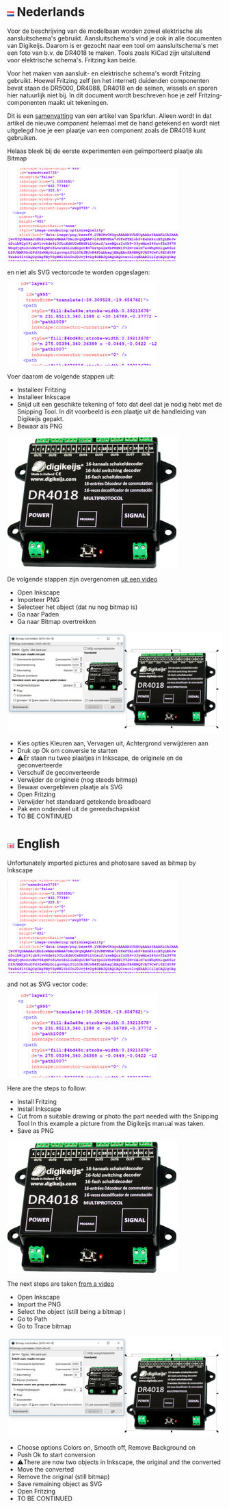 # ![Nederlandse vlag](../images/nl.gif) Nederlands
Voor de beschrijving van de modelbaan worden zowel elektrische als aansluitschema's gebruikt. Aansluitschema's vind je ook in alle documenten van Digikeijs. Daarom is er gezocht naar een tool om aansluitschema's met een foto van b.v. de DR4018 te maken. Tools zoals KiCad zijn uitsluitend voor elektrische schema's. Fritzing kan beide.

Voor het maken van aansluit- en elektrische schema's wordt Fritzing gebruikt. Hoewel Fritzing zelf (en het internet) duidenden componenten bevat staan de DR5000, DR4088, DR4018 en de seinen, wissels en sporen hier natuurlijk niet bij. In dit document wordt beschreven hoe je zelf Fritzing-componenten maakt uit tekeningen.

Dit is een [samenvatting](https://learn.sparkfun.com/tutorials/make-your-own-fritzing-parts/all) van een artikel van Sparkfun. Alleen wordt in dat artikel de nieuwe component helemaal met de hand getekend en wordt niet uitgelegd hoe je een plaatje van een component zoals de DR4018 kunt gebruiken.

Helaas bleek bij de eerste experimenten een geïmporteerd plaatje als Bitmap

![TraceBitmap](./images/PictureAsSVGbitmap.PNG)

en niet als SVG vectorcode te worden opgeslagen:

![TraceBitmap](./images/PictureAsSVGvectors.PNG)

Voer daarom de volgende stappen uit:

* Installeer Fritzing
* Installeer Inkscape
* Snijd uit een geschikte tekening of foto dat deel dat je nodig hebt met de Snipping Tool. In dit voorbeeld is een plaatje uit de handleiding van Digikeijs gepakt.
* Bewaar als PNG

![TraceBitmap](./images/DR4018tilted.PNG)

De volgende stappen zijn overgenomen [uit een video](https://www.youtube.com/watch?v=KRkx8kjmXZw)
* Open Inkscape
* Importeer PNG
* Selecteer het object (dat nu nog bitmap is)
* Ga naar Paden
* Ga naar Bitmap overtrekken

![TraceBitmap](./images/TraceBitmap.PNG)

* Kies opties Kleuren aan, Vervagen uit, Achtergrond verwijderen aan
* Druk op Ok om conversie te starten
* ⚠️Er staan nu twee plaatjes in Inkscape, de originele en de geconverteerde
* Verschuif de geconverteerde
* Verwijder de originele (nog steeds bitmap)
* Bewaar overgebleven plaatje als SVG
* Open Fritzing
* Verwijder het standaard getekende breadboard
* Pak een onderdeel uit de gereedschapskist
* TO BE CONTINUED


# ![English flag](../images/gb.gif) English

Unfortunately imported pictures and photosare saved as bitmap by Inkscape

![TraceBitmap](./images/PictureAsSVGbitmap.PNG)

and not as SVG vector code:

![TraceBitmap](./images/PictureAsSVGvectors.PNG)


Here are the steps to follow:

* Install Fritzing
* Install Inkscape
* Cut from a suitable drawing or photo the part needed with the Snipping Tool In this example a picture from the Digikeijs manual was taken.
* Save as PNG

![TraceBitmap](./images/DR4018tilted.PNG)

The next steps are taken [from a video](https://www.youtube.com/watch?v=KRkx8kjmXZw)
* Open Inkscape
* Import the PNG
* Select the object (still being a bitmap )
* Go to Path
* Go to Trace bitmap

![TraceBitmap](./images/TraceBitmap.PNG)

* Choose options Colors on, Smooth off, Remove Background on
* Push Ok to start conversion
* ⚠️There are now two objects in Inkscape, the original and the converted
* Move the converted
* Remove the original (still bitmap)
* Save remaining object as SVG
* Open Fritzing
* TO BE CONTINUED

